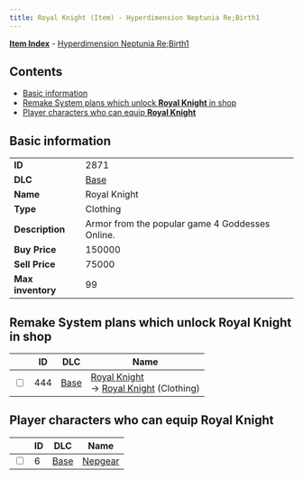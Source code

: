 ```yaml
---
title: Royal Knight (Item) - Hyperdimension Neptunia Re;Birth1
---
```


[**Item Index**](/neptunia/rb1/item/index.html) - [Hyperdimension Neptunia Re;Birth1](/neptunia/rb1)

## Contents

- [Basic information](#basic-information)
- [Remake System plans which unlock **Royal Knight** in shop](#remake-system-plans-which-unlock-royal-knight-in-shop)
- [Player characters who can equip **Royal Knight**](#player-characters-who-can-equip-royal-knight)
## Basic information

|   |   |
| -- | -- |
| **ID** | 2871 |
| **DLC** | [Base](/neptunia/rb1/dlc/1-base.html) |
| **Name** | Royal Knight |
| **Type** | Clothing |
| **Description** | Armor from the popular game 4 Goddesses Online. |
| **Buy Price** | 150000 |
| **Sell Price** | 75000 |
| **Max inventory** | 99 |


## Remake System plans which unlock **Royal Knight** in shop

|    | ID | DLC | Name |
| -- | -- | --- | ---- |
| <input type="checkbox" id="rb1-remake-1-444" class="trackbox" /> | 444 | [Base](/neptunia/rb1/dlc/1-base.html) | [Royal Knight](/neptunia/rb1/remake/1-444-royal-knight.html)<br /> → [Royal Knight](/neptunia/rb1/item/1-2871-royal-knight.html) (Clothing) |


## Player characters who can equip **Royal Knight**

|    | ID | DLC | Name |
| -- | -- | --- | ---- |
| <input type="checkbox" id="rb1-player-1-6" class="trackbox" /> | 6 | [Base](/neptunia/rb1/dlc/1-base.html) | [Nepgear](/neptunia/rb1/player/1-6-nepgear.html) |
